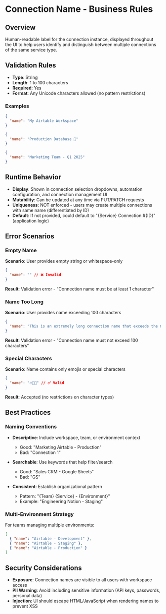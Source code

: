 # Connection Name - Business Rules

## Overview

Human-readable label for the connection instance, displayed throughout the UI to help users identify and distinguish between multiple connections of the same service type.

## Validation Rules

- **Type**: String
- **Length**: 1 to 100 characters
- **Required**: Yes
- **Format**: Any Unicode characters allowed (no pattern restrictions)

### Examples

```json
{
  "name": "My Airtable Workspace"
}
```

```json
{
  "name": "Production Database 🚀"
}
```

```json
{
  "name": "Marketing Team - Q1 2025"
}
```

## Runtime Behavior

- **Display**: Shown in connection selection dropdowns, automation configuration, and connection management UI
- **Mutability**: Can be updated at any time via PUT/PATCH requests
- **Uniqueness**: NOT enforced - users may create multiple connections with same name (differentiated by ID)
- **Default**: If not provided, could default to "{Service} Connection #{ID}" (application logic)

## Error Scenarios

### Empty Name

**Scenario**: User provides empty string or whitespace-only

```json
{
  "name": "" // ❌ Invalid
}
```

**Result**: Validation error - "Connection name must be at least 1 character"

### Name Too Long

**Scenario**: User provides name exceeding 100 characters

```json
{
  "name": "This is an extremely long connection name that exceeds the maximum allowed length and should be rejected..." // ❌ 101+ chars
}
```

**Result**: Validation error - "Connection name must not exceed 100 characters"

### Special Characters

**Scenario**: Name contains only emojis or special characters

```json
{
  "name": "🔥🚀💯" // ✅ Valid
}
```

**Result**: Accepted (no restrictions on character types)

## Best Practices

### Naming Conventions

- **Descriptive**: Include workspace, team, or environment context
  - Good: "Marketing Airtable - Production"
  - Bad: "Connection 1"

- **Searchable**: Use keywords that help filter/search
  - Good: "Sales CRM - Google Sheets"
  - Bad: "GS"

- **Consistent**: Establish organizational pattern
  - Pattern: "{Team} {Service} - {Environment}"
  - Example: "Engineering Notion - Staging"

### Multi-Environment Strategy

For teams managing multiple environments:

```json
[
  { "name": "Airtable - Development" },
  { "name": "Airtable - Staging" },
  { "name": "Airtable - Production" }
]
```

## Security Considerations

- **Exposure**: Connection names are visible to all users with workspace access
- **PII Warning**: Avoid including sensitive information (API keys, passwords, personal data)
- **Injection**: UI should escape HTML/JavaScript when rendering names to prevent XSS

